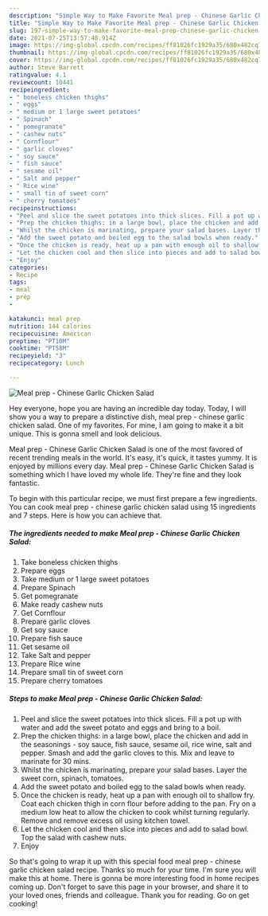 ```yaml
---
description: "Simple Way to Make Favorite Meal prep - Chinese Garlic Chicken Salad"
title: "Simple Way to Make Favorite Meal prep - Chinese Garlic Chicken Salad"
slug: 197-simple-way-to-make-favorite-meal-prep-chinese-garlic-chicken-salad
date: 2021-07-25T13:57:48.914Z
image: https://img-global.cpcdn.com/recipes/ff81026fc1929a35/680x482cq70/meal-prep-chinese-garlic-chicken-salad-recipe-main-photo.jpg
thumbnail: https://img-global.cpcdn.com/recipes/ff81026fc1929a35/680x482cq70/meal-prep-chinese-garlic-chicken-salad-recipe-main-photo.jpg
cover: https://img-global.cpcdn.com/recipes/ff81026fc1929a35/680x482cq70/meal-prep-chinese-garlic-chicken-salad-recipe-main-photo.jpg
author: Steve Barrett
ratingvalue: 4.1
reviewcount: 10441
recipeingredient:
- " boneless chicken thighs"
- " eggs"
- " medium or 1 large sweet potatoes"
- " Spinach"
- " pomegranate"
- " cashew nuts"
- " Cornflour"
- " garlic cloves"
- " soy sauce"
- " fish sauce"
- " sesame oil"
- " Salt and pepper"
- " Rice wine"
- " small tin of sweet corn"
- " cherry tomatoes"
recipeinstructions:
- "Peel and slice the sweet potatoes into thick slices. Fill a pot up with water and add the sweet potato and eggs and bring to a boil."
- "Prep the chicken thighs: in a large bowl, place the chicken and add in the seasonings - soy sauce, fish sauce, sesame oil, rice wine, salt and pepper. Smash and add the garlic cloves to this. Mix and leave to marinate for 30 mins."
- "Whilst the chicken is marinating, prepare your salad bases. Layer the sweet corn, spinach, tomatoes."
- "Add the sweet potato and boiled egg to the salad bowls when ready."
- "Once the chicken is ready, heat up a pan with enough oil to shallow fry. Coat each chicken thigh in corn flour before adding to the pan. Fry on a medium low heat to allow the chicken to cook whilst turning regularly. Remove and remove excess oil using kitchen towel."
- "Let the chicken cool and then slice into pieces and add to salad bowl. Top the salad with cashew nuts."
- "Enjoy"
categories:
- Recipe
tags:
- meal
- prep
- 

katakunci: meal prep  
nutrition: 144 calories
recipecuisine: American
preptime: "PT10M"
cooktime: "PT58M"
recipeyield: "3"
recipecategory: Lunch

---
```



![Meal prep - Chinese Garlic Chicken Salad](https://img-global.cpcdn.com/recipes/ff81026fc1929a35/680x482cq70/meal-prep-chinese-garlic-chicken-salad-recipe-main-photo.jpg)

Hey everyone, hope you are having an incredible day today. Today, I will show you a way to prepare a distinctive dish, meal prep - chinese garlic chicken salad. One of my favorites. For mine, I am going to make it a bit unique. This is gonna smell and look delicious.



Meal prep - Chinese Garlic Chicken Salad is one of the most favored of recent trending meals in the world. It's easy, it's quick, it tastes yummy. It is enjoyed by millions every day. Meal prep - Chinese Garlic Chicken Salad is something which I have loved my whole life. They're fine and they look fantastic.


To begin with this particular recipe, we must first prepare a few ingredients. You can cook meal prep - chinese garlic chicken salad using 15 ingredients and 7 steps. Here is how you can achieve that.

<!--inarticleads1-->

##### The ingredients needed to make Meal prep - Chinese Garlic Chicken Salad:

1. Take  boneless chicken thighs
1. Prepare  eggs
1. Take  medium or 1 large sweet potatoes
1. Prepare  Spinach
1. Get  pomegranate
1. Make ready  cashew nuts
1. Get  Cornflour
1. Prepare  garlic cloves
1. Get  soy sauce
1. Prepare  fish sauce
1. Get  sesame oil
1. Take  Salt and pepper
1. Prepare  Rice wine
1. Prepare  small tin of sweet corn
1. Prepare  cherry tomatoes




<!--inarticleads2-->

##### Steps to make Meal prep - Chinese Garlic Chicken Salad:

1. Peel and slice the sweet potatoes into thick slices. Fill a pot up with water and add the sweet potato and eggs and bring to a boil.
1. Prep the chicken thighs: in a large bowl, place the chicken and add in the seasonings - soy sauce, fish sauce, sesame oil, rice wine, salt and pepper. Smash and add the garlic cloves to this. Mix and leave to marinate for 30 mins.
1. Whilst the chicken is marinating, prepare your salad bases. Layer the sweet corn, spinach, tomatoes.
1. Add the sweet potato and boiled egg to the salad bowls when ready.
1. Once the chicken is ready, heat up a pan with enough oil to shallow fry. Coat each chicken thigh in corn flour before adding to the pan. Fry on a medium low heat to allow the chicken to cook whilst turning regularly. Remove and remove excess oil using kitchen towel.
1. Let the chicken cool and then slice into pieces and add to salad bowl. Top the salad with cashew nuts.
1. Enjoy




So that's going to wrap it up with this special food meal prep - chinese garlic chicken salad recipe. Thanks so much for your time. I'm sure you will make this at home. There is gonna be more interesting food in home recipes coming up. Don't forget to save this page in your browser, and share it to your loved ones, friends and colleague. Thank you for reading. Go on get cooking!
